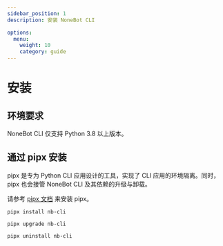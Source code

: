 ```yaml
---
sidebar_position: 1
description: 安装 NoneBot CLI

options:
  menu:
    weight: 10
    category: guide
---
```


# 安装

## 环境要求

NoneBot CLI 仅支持 Python 3.8 以上版本。

## 通过 pipx 安装

pipx 是专为 Python CLI 应用设计的工具，实现了 CLI 应用的环境隔离。同时，pipx 也会接管 NoneBot CLI 及其依赖的升级与卸载。

请参考 [pipx 文档](https://pypa.github.io/pipx/installation/) 来安装 pipx。

```shell title="安装 NoneBot CLI"
pipx install nb-cli
```

```shell title="升级 NoneBot CLI"
pipx upgrade nb-cli
```

```shell title="卸载 NoneBot CLI"
pipx uninstall nb-cli
```
